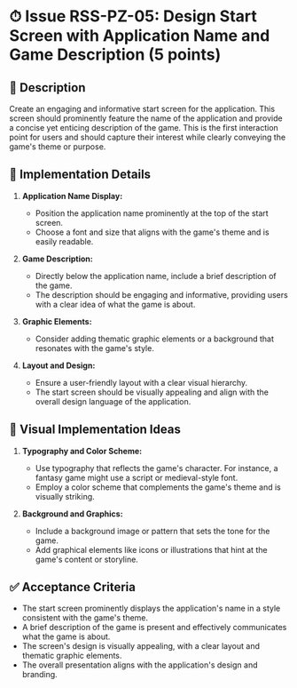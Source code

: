 # ⏱ Issue RSS-PZ-05: Design Start Screen with Application Name and Game Description (5 points)

## 📝 Description

Create an engaging and informative start screen for the application. This screen should prominently feature the name of the application and provide a concise yet enticing description of the game. This is the first interaction point for users and should capture their interest while clearly conveying the game's theme or purpose.

## 🔨 Implementation Details

1. **Application Name Display:**

   - Position the application name prominently at the top of the start screen.
   - Choose a font and size that aligns with the game's theme and is easily readable.

2. **Game Description:**

   - Directly below the application name, include a brief description of the game.
   - The description should be engaging and informative, providing users with a clear idea of what the game is about.

3. **Graphic Elements:**

   - Consider adding thematic graphic elements or a background that resonates with the game's style.

4. **Layout and Design:**
   - Ensure a user-friendly layout with a clear visual hierarchy.
   - The start screen should be visually appealing and align with the overall design language of the application.

## 🎨 Visual Implementation Ideas

1. **Typography and Color Scheme:**

   - Use typography that reflects the game's character. For instance, a fantasy game might use a script or medieval-style font.
   - Employ a color scheme that complements the game's theme and is visually striking.

2. **Background and Graphics:**
   - Include a background image or pattern that sets the tone for the game.
   - Add graphical elements like icons or illustrations that hint at the game's content or storyline.

## ✅ Acceptance Criteria

- The start screen prominently displays the application's name in a style consistent with the game's theme.
- A brief description of the game is present and effectively communicates what the game is about.
- The screen's design is visually appealing, with a clear layout and thematic graphic elements.
- The overall presentation aligns with the application's design and branding.
